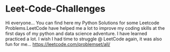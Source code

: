 # Leet-Code-Challenges
Hi everyone... You can find here my Python Solutions for some Leetcode Problems.LeetCode have helped me a lot to improve my coding skills at the first days of my python and data science adventure. I have learned practiced a lot. I wish I had time to struggle @ LeetCode again, it was also fun for me...
https://leetcode.com/problemset/all/ 
